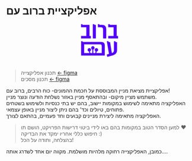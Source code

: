 # אפליקציית **ברוב עם**

<div style="text-align: center;">
  <img src="public/berov_am_logo.svg" width=20% alt="Your Image Description">
</div><br>

>תכנון אפליקצייה [← figma](https://www.figma.com/file/ZVR8LMlZ359l9Lg1MpouCu/planing?type=whiteboard&t=v2nRiir6UPkVz0Uy-1)  
>תכנון מסכים [← figma](https://www.figma.com/file/tSH3mW9se9HT9Zz0nJ4oJs/App-Screens?type=design&mode=design&t=1kAnJtjFotGIWbCe-1)

אפליקציית מציאת מניין המבוססת על חכמת ההמונים- כוח הרבים, ברוב עם!  
משתמש מציין מיקום- ובהתאסף מניין באזור נשלחת הודעה ונוצר מניין.  
האפליקציה מתאימה לשימוש במקומות יישוב, בהם יש בתי כנסיות ולשימוש בשטחים פתוחים, טיולים וכד’ בהם ניתן ליצור מניין באופן עצמאי.  
האפליקציה מתאימה ליצירת מניינים קבועים וחד פעמיים, בהתאם לצורך.

>למען הסדר הטוב במקומות בהם באו לידי ביטוי דרישות הפרויקט, הושם תו ♥  
חיפוש כללי אחריו ימקד את הבדיקה :)  
בהצלחה, ותודה על הכל!

כמובן, האפליקצייה רחוקה מלהיות מושלמת.  מקווה יום אחד לשדרג אותה....